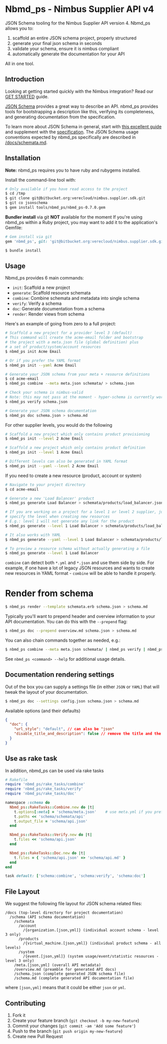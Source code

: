 # Nbmd_ps - Nimbus Supplier API v4

JSON Schema tooling for the Nimbus Supplier API version 4. Nbmd_ps allows you to:

1. scaffold an entire JSON schema project, properly structured
2. generate your final json schema in seconds
3. validate your schema, ensure it is nimbus compliant
4. automatically generate the documentation for your API

All in one tool.


## Introduction

Looking at getting started quickly with the Nimbus integration? Read our [GET STARTED](https://bitbucket.org/verecloud/nimbus.supplier.sdk/src/jsonschema/docs-v4/md/GET_STARTED.md) guide.

[JSON Schema](http://json-schema.org/) provides a great way to describe
an API. nbmd_ps provides tools for bootstrapping a description like this,
verifying its completeness, and generating documentation from the
specification.

To learn more about JSON Schema in general, start with
[this excellent guide](http://spacetelescope.github.io/understanding-json-schema/)
and supplement with the [specification](http://json-schema.org/documentation.html).
The JSON Schema usage conventions expected by nbmd_ps specifically are
described in [/docs/schemata.md](/docs/schemata.md).

## Installation

**Note:** nbmd_ps requires you to have ruby and rubygems installed.


Install the command-line tool with:

```bash
# Only available if you have read access to the project
$ cd /tmp
$ git clone git@bitbucket.org:verecloud/nimbus.supplier.sdk.git
$ git co jsonschema
$ gem install tools/nbmd_ps/nbmd_ps-0.7.0.gem
```


**Bundler install** via git **NOT** available for the moment
If you're using nbmd_ps within a Ruby project, you may want to add it
to the application's Gemfile:

```ruby
# Gem install via git
gem 'nbmd_ps', git: 'git@bitbucket.org:verecloud/nimbus.supplier.sdk.git'
```

```bash
$ bundle install
```

## Usage

Nbmd_ps provides 6 main commands:

* `init`: Scaffold a new project
* `generate`: Scaffold resource schemata
* `combine`: Combine schemata and metadata into single schema
* `verify`: Verify a schema
* `doc`: Generate documentation from a schema
* `render`: Render views from schema

Here's an example of going from zero to a full project:

```bash
# Scaffold a new project for a provider level 3 (default)
# This command will create the acme-email folder and bootstrap
# the project with a meta.json file (global definition) plus
# a set of product/system/account resources
$ nbmd_ps init Acme Email

# Or if you prefer the YAML format
$ nbmd_ps init --yaml Acme Email

# Generate your JSON schema from your meta + resource definitions
$ cd acme-email
$ nbmd_ps combine --meta meta.json schemata/ > schema.json

# Check your schema is nimbus-valid
# Note: this may not pass at the moment - hyper-schema is currently work in progress
$ nbmd_ps verify schema.json

# Generate your JSON schema documentation
$ nbmd_ps doc schema.json > schema.md
```

For other supplier levels, you would do the following
```bash
# Scaffold a new project which only contains product provisioning
$ nbmd_ps init --level 2 Acme Email

# Scaffold a new project which only contains product definition
$ nbmd_ps init --level 1 Acme Email

# Different levels can also be generated in YAML format
$ nbmd_ps init --yaml --level 2 Acme Email
```

If you need to create a new resource (product, account or system)
```bash
# Navigate to your project directory
$ cd acme-email

# Generate a new 'Load Balancer' product
$ nbmd_ps generate Load Balancer > schemata/products/load_balancer.json

# If you are working on a project for a level 1 or level 2 supplier, just
# specify the level when creating new resources
# E.g.: level 1 will not generate any link for the product
$ nbmd_ps generate --level 1 Load Balancer > schemata/products/load_balancer.json

# It also works with YAML
$ nbmd_ps generate --yaml --level 1 Load Balancer > schemata/products/load_balancer.yml

# To preview a resource schema without actually generating a file
$ nbmd_ps generate --level 1 Load Balancer
```

`combine` can detect both `*.yml` and `*.json` and use them side by side. For example, if one have a lot of legacy JSON resources and wants to create new resources in YAML format - `combine` will be able to handle it properly.

# Render from schema

```bash
$ nbmd_ps render --template schemata.erb schema.json > schema.md
```

Typically you'll want to prepend header and overview information to
your API documentation. You can do this with the `--prepend` flag:

```bash
$ nbmd_ps doc --prepend overview.md schema.json > schema.md
```

You can also chain commands together as needed, e.g.:

```bash
$ nbmd_ps combine --meta meta.json schemata/ | nbmd_ps verify | nbmd_ps doc --prepend overview.md > schema.md
```

See `nbmd_ps <command> --help` for additional usage details.

## Documentation rendering settings

Out of the box you can supply a settings file (in either `JSON` or `YAML`) that will tweak the layout of your documentation.

```bash
$ nbmd_ps doc --settings config.json schema.json > schema.md
```

Available options (and their defaults)
```json
{
  "doc": {
    "url_style": "default", // can also be "json"
    "disable_title_and_description": false // remove the title and the description, useful when using your own custom header
  }
}
```

## Use as rake task

In addition, nbmd_ps can be used via rake tasks

```ruby
# Rakefile
require 'nbmd_ps/rake_tasks/combine'
require 'nbmd_ps/rake_tasks/verify'
require 'nbmd_ps/rake_tasks/doc'

namespace :schema do
  Nbmd_ps::RakeTasks::Combine.new do |t|
    t.options[:meta] = 'schema/meta.json'    # use meta.yml if you prefer YAML format
    t.paths << 'schema/schemata/api'
    t.output_file = 'schema/api.json'
  end

  Nbmd_ps::RakeTasks::Verify.new do |t|
    t.files << 'schema/api.json'
  end

  Nbmd_ps::RakeTasks::Doc.new do |t|
    t.files = { 'schema/api.json' => 'schema/api.md' }
  end
end

task default: ['schema:combine', 'schema:verify', 'schema:doc']
```

## File Layout

We suggest the following file layout for JSON schema related files:

```
/docs (top-level directory for project documentation)
  /schema (API schema documentation)
    /schemata
      /account
        /{organization.[json,yml]} (individual account schema - level 3 only)
      /products
        /{virtual_machine.[json,yml]} (individual product schema - all levels)
      /system
        /{event.[json,yml]} (system usage/event/statistic resources - level 3 only)
    /meta.[json,yml] (overall API metadata)
    /overview.md (preamble for generated API docs)
    /schema.json (complete generated JSON schema file)
    /schema.md (complete generated API documentation file)
```

where `[json,yml]` means that it could be either `json` or `yml`.

## Contributing

1. Fork it
2. Create your feature branch (`git checkout -b my-new-feature`)
3. Commit your changes (`git commit -am 'Add some feature'`)
4. Push to the branch (`git push origin my-new-feature`)
5. Create new Pull Request
